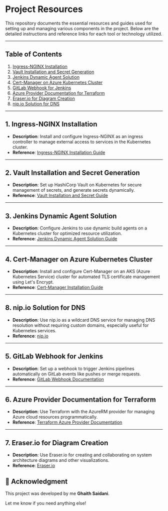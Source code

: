 # Project Resources

This repository documents the essential resources and guides used for setting up and managing various components in the project. Below are the detailed instructions and reference links for each tool or technology utilized.

---

## Table of Contents
1. [Ingress-NGINX Installation](#1-ingress-nginx-installation)
2. [Vault Installation and Secret Generation](#2-vault-installation-and-secret-generation)
3. [Jenkins Dynamic Agent Solution](#3-jenkins-dynamic-agent-solution)
4. [Cert-Manager on Azure Kubernetes Cluster](#4-cert-manager-on-azure-kubernetes-cluster)
5. [GitLab Webhook for Jenkins](#5-gitlab-webhook-for-jenkins)
6. [Azure Provider Documentation for Terraform](#6-azure-provider-documentation-for-terraform)
7. [Eraser.io for Diagram Creation](#7-eraserio-for-diagram-creation)
8. [nip.io Solution for DNS](#8-nipio-solution-for-dns)

---

## 1. Ingress-NGINX Installation

- **Description**: Install and configure Ingress-NGINX as an ingress controller to manage external access to services in the Kubernetes cluster.
- **Reference**: [Ingress-NGINX Installation Guide](https://kubernetes.github.io/ingress-nginx/deploy/)

---

## 2. Vault Installation and Secret Generation

- **Description**: Set up HashiCorp Vault on Kubernetes for secure management of secrets, and generate secrets dynamically.
- **Reference**: [Vault Installation and Secret Guide](https://medium.com/@muppedaanvesh/a-hand-on-guide-to-vault-in-kubernetes-%EF%B8%8F-1daf73f331bd)

---

## 3. Jenkins Dynamic Agent Solution

- **Description**: Configure Jenkins to use dynamic build agents on a Kubernetes cluster for optimized resource utilization.
- **Reference**: [Jenkins Dynamic Agent Solution Guide](https://devopscube.com/jenkins-build-agents-kubernetes/)

---

## 4. Cert-Manager on Azure Kubernetes Cluster

- **Description**: Install and configure Cert-Manager on an AKS (Azure Kubernetes Service) cluster for automated TLS certificate management using Let's Encrypt.
- **Reference**: [Cert-Manager Installation Guide](https://cert-manager.io/docs/tutorials/getting-started-aks-letsencrypt/)

---

## 8. nip.io Solution for DNS

- **Description**: Use nip.io as a wildcard DNS service for managing DNS resolution without requiring custom domains, especially useful for Kubernetes services.
- **Reference**: [nip.io](https://nip.io/)

---

## 5. GitLab Webhook for Jenkins

- **Description**: Set up a webhook to trigger Jenkins pipelines automatically on GitLab events like pushes or merge requests.
- **Reference**: [GitLab Webhook Documentation](https://docs.gitlab.com/ee/integration/jenkins.html)

---

## 6. Azure Provider Documentation for Terraform

- **Description**: Use Terraform with the AzureRM provider for managing Azure cloud resources programmatically.
- **Reference**: [Terraform Azure Provider Documentation](https://registry.terraform.io/providers/hashicorp/azurerm/latest/docs)

---

## 7. Eraser.io for Diagram Creation

- **Description**: Use Eraser.io for creating and collaborating on system architecture diagrams and other visualizations.
- **Reference**: [Eraser.io](https://www.eraser.io/)

## 🙌 Acknowledgment

This project was developed by me **Ghaith Saidani**.

Let me know if you need anything else!